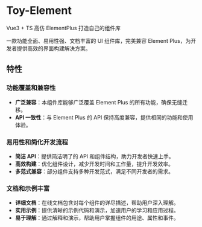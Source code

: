 # Toy-Element

Vue3 + TS 高仿 ElementPlus 打造自己的组件库

一款功能全面、易用性强、文档丰富的 UI 组件库，完美兼容 Element Plus，为开发者提供高效的界面构建解决方案。

## 特性

### 功能覆盖和兼容性

- **广泛兼容**：本组件库能够广泛覆盖 Element Plus 的所有功能，确保无缝迁移。
- **API 一致性**：与 Element Plus 的 API 保持高度兼容，提供相同的功能和使用体验。

### 易用性和简化开发流程

- **简洁 API**：提供简洁明了的 API 和组件结构，助力开发者快速上手。
- **高效构建**：优化组件设计，减少开发时间和工作量，提升开发效率。
- **多范式兼容**：部分组件支持多种开发范式，满足不同开发者的需求。

### 文档和示例丰富

- **详细文档**：在线文档包含对每个组件的详尽描述，帮助用户深入理解。
- **实用示例**：提供清晰的示例代码和演示，加速用户的学习和应用过程。
- **易于理解**：通过解释和演示，帮助用户掌握组件的用途、属性和事件。

